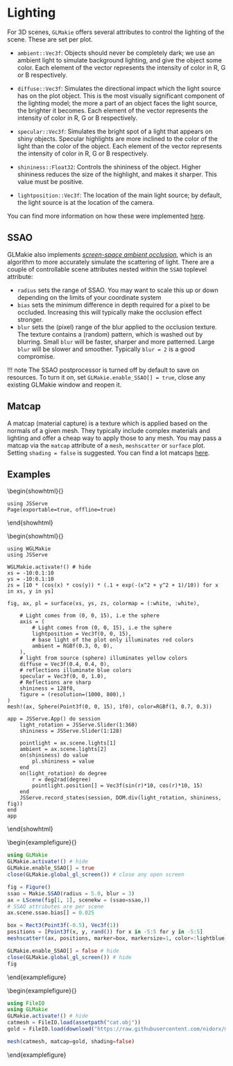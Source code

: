 # Lighting

For 3D scenes, `GLMakie` offers several attributes to control the lighting of the scene. These are set per plot.

- `ambient::Vec3f`: Objects should never be completely dark; we use an ambient light to simulate background lighting, and give the object some color. Each element of the vector represents the intensity of color in R, G or B respectively.
- `diffuse::Vec3f`: Simulates the directional impact which the light source has on the plot object. This is the most visually significant component of the lighting model; the more a part of an object faces the light source, the brighter it becomes. Each element of the vector represents the intensity of color in R, G or B respectively.
- `specular::Vec3f`: Simulates the bright spot of a light that appears on shiny objects. Specular highlights are more inclined to the color of the light than the color of the object. Each element of the vector represents the intensity of color in R, G or B respectively.

- `shininess::Float32`: Controls the shininess of the object. Higher shininess reduces the size of the highlight, and makes it sharper. This value must be positive.
- `lightposition::Vec3f`: The location of the main light source; by default, the light source is at the location of the camera.

You can find more information on how these were implemented [here](https://learnopengl.com/Lighting/Basic-Lighting).

## SSAO

GLMakie also implements [_screen-space ambient occlusion_](https://learnopengl.com/Advanced-Lighting/SSAO), which is an algorithm to more accurately simulate the scattering of light. There are a couple of controllable scene attributes nested within the `SSAO` toplevel attribute:

- `radius` sets the range of SSAO. You may want to scale this up or
  down depending on the limits of your coordinate system
- `bias` sets the minimum difference in depth required for a pixel to
  be occluded. Increasing this will typically make the occlusion
  effect stronger.
- `blur` sets the (pixel) range of the blur applied to the occlusion texture.
  The texture contains a (random) pattern, which is washed out by
  blurring. Small `blur` will be faster, sharper and more patterned.
  Large `blur` will be slower and smoother. Typically `blur = 2` is
  a good compromise.

!!! note
    The SSAO postprocessor is turned off by default to save on resources. To turn it on, set `GLMakie.enable_SSAO[] = true`, close any existing GLMakie window and reopen it.

## Matcap

A matcap (material capture) is a texture which is applied based on the normals of a given mesh. They typically include complex materials and lighting and offer a cheap way to apply those to any mesh. You may pass a matcap via the `matcap` attribute of a `mesh`, `meshscatter` or `surface` plot. Setting `shading = false` is suggested. You can find a lot matcaps [here](https://github.com/nidorx/matcaps).

## Examples

\begin{showhtml}{}
```julia:wgl-light
using JSServe
Page(exportable=true, offline=true)
```
\end{showhtml}

\begin{showhtml}{}
```julia:wgl-light
using WGLMakie
using JSServe

WGLMakie.activate!() # hide
xs = -10:0.1:10
ys = -10:0.1:10
zs = [10 * (cos(x) * cos(y)) * (.1 + exp(-(x^2 + y^2 + 1)/10)) for x in xs, y in ys]

fig, ax, pl = surface(xs, ys, zs, colormap = (:white, :white),

    # Light comes from (0, 0, 15), i.e the sphere
    axis = (
        # Light comes from (0, 0, 15), i.e the sphere
        lightposition = Vec3f(0, 0, 15),
        # base light of the plot only illuminates red colors
        ambient = RGBf(0.3, 0, 0),
    ),
    # light from source (sphere) illuminates yellow colors
    diffuse = Vec3f(0.4, 0.4, 0),
    # reflections illuminate blue colors
    specular = Vec3f(0, 0, 1.0),
    # Reflections are sharp
    shininess = 128f0,
    figure = (resolution=(1000, 800),)
)
mesh!(ax, Sphere(Point3f(0, 0, 15), 1f0), color=RGBf(1, 0.7, 0.3))

app = JSServe.App() do session
    light_rotation = JSServe.Slider(1:360)
    shininess = JSServe.Slider(1:128)

    pointlight = ax.scene.lights[1]
    ambient = ax.scene.lights[2]
    on(shininess) do value
        pl.shininess = value
    end
    on(light_rotation) do degree
        r = deg2rad(degree)
        pointlight.position[] = Vec3f(sin(r)*10, cos(r)*10, 15)
    end
    JSServe.record_states(session, DOM.div(light_rotation, shininess, fig))
end
app
```
\end{showhtml}

\begin{examplefigure}{}
```julia
using GLMakie
GLMakie.activate!() # hide
GLMakie.enable_SSAO[] = true
close(GLMakie.global_gl_screen()) # close any open screen

fig = Figure()
ssao = Makie.SSAO(radius = 5.0, blur = 3)
ax = LScene(fig[1, 1], scenekw = (ssao=ssao,))
# SSAO attributes are per scene
ax.scene.ssao.bias[] = 0.025

box = Rect3(Point3f(-0.5), Vec3f(1))
positions = [Point3f(x, y, rand()) for x in -5:5 for y in -5:5]
meshscatter!(ax, positions, marker=box, markersize=1, color=:lightblue, ssao=true)

GLMakie.enable_SSAO[] = false # hide
close(GLMakie.global_gl_screen()) # hide
fig
```
\end{examplefigure}

\begin{examplefigure}{}
```julia
using FileIO
using GLMakie
GLMakie.activate!() # hide
catmesh = FileIO.load(assetpath("cat.obj"))
gold = FileIO.load(download("https://raw.githubusercontent.com/nidorx/matcaps/master/1024/E6BF3C_5A4719_977726_FCFC82.png"))

mesh(catmesh, matcap=gold, shading=false)
```
\end{examplefigure}
